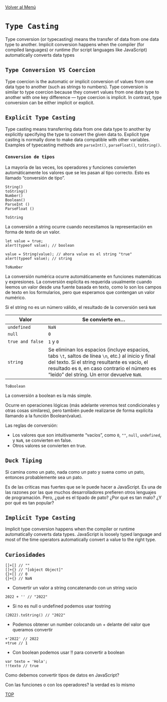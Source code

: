 [Volver al Menú](../root.md)

# `Type Casting`
Type conversion (or typecasting) means the transfer of data from one data type to another. Implicit conversion happens when the compiler (for compiled languages) or runtime (for script languages like JavaScript) automatically converts data types

## `Type Conversion VS Coercion`
Type coercion is the automatic or implicit conversion of values from one data type to another (such as strings to numbers). Type conversion is similar to type coercion because they convert values from one data type to another with one key difference — type coercion is implicit. In contrast, type conversion can be either implicit or explicit.

## `Explicit Type Casting`
Type casting means transferring data from one data type to another by explicitly specifying the type to convert the given data to. Explicit type casting is normally done to make data compatible with other variables. Examples of typecasting methods are `parseInt()`, `parseFloat()`, `toString()`.

### `Conversion de tipos`

La mayoría de las veces, los operadores y funciones convierten automáticamente los valores que se les pasan al tipo correcto. Esto es llamado “conversión de tipo”.

```
String()
toString()
Number()
Boolean()
ParseInt ()
ParseFloat ()
```
`ToString` 

La conversión a string ocurre cuando necesitamos la representación en forma de texto de un valor.
```
let value = true;
alert(typeof value); // boolean

value = String(value); // ahora value es el string "true"
alert(typeof value); // string
```

`ToNumber`

La conversión numérica ocurre automáticamente en funciones matemáticas y expresiones. La conversión explícita es requerida usualmente cuando leemos un valor desde una fuente basada en texto, como lo son los campos de texto en los formularios, pero que esperamos que contengan un valor numérico.

Si el string no es un número válido, el resultado de la conversión será `NaN`

<table>
<thead>
<tr>
<th>Valor</th>
<th>Se convierte en…</th>
</tr>
</thead>
<tbody>
<tr>
<td><code>undefined</code></td>
<td><code>NaN</code></td>
</tr>
<tr>
<td><code>null</code></td>
<td><code>0</code></td>
</tr>
<tr>
<td><code>true&nbsp;and&nbsp;false</code></td>
<td><code>1</code> y <code>0</code></td>
</tr>
<tr>
<td><code>string</code></td>
<td>Se eliminan los espacios (incluye espacios, tabs <code>\t</code>, saltos de línea <code>\n</code>, etc.) al inicio y final del texto. Si el string resultante es vacío, el resultado es <code>0</code>, en caso contrario el número es “leído” del string. Un error devuelve <code>NaN</code>.</td>
</tr>
</tbody>
</table>

`ToBoolean`

La conversión a boolean es la más simple.

Ocurre en operaciones lógicas (más adelante veremos test condicionales y otras cosas similares), pero también puede realizarse de forma explícita llamando a la función Boolean(value).

Las reglas de conversión:

- Los valores que son intuitivamente “vacíos”, como `0`, `""`, `null`, `undefined`, y `NaN`, se convierten en false.
- Otros valores se convierten en true.

## `Duck Tiping`

Si camina como un pato, nada como un pato y suena como un pato, entonces probablemente sea un pato.

Es de las criticas mas fuertes que se le puede hacer a JavaScript. Es una de las razones por las que muchos desarrolladores prefieren otros lenguajes de programación. Pero, ¿qué es el tipado de pato? ¿Por qué es tan malo? ¿Y por qué es tan popular?

## `Implicit Type Casting`
Implicit type conversion happens when the compiler or runtime automatically converts data types. JavaScript is loosely typed language and most of the time operators automatically convert a value to the right type.

## `Curiosidades`

```
[]+[] // ""
[]+{} // "[object Object]"
{}+[] // 0
{}+{} // NaN
```

- Convertir un valor a string concatenando con un string vacio
```
2022 + '' // "2022"
```

- Si no es null o undefined podemos usar tostring
```
(2022).toString() // "2022"
```
- Podemos obtener un number colocando un + delante del valor que queramos convertir
```
+'2022' // 2022
+true // 1
```
- Con boolean podemos usar !! para convertir a boolean
```
var texto = 'Hola';
!!texto // true
```

Como debemos convertir tipos de datos en JavaScript? 

Con las funciones o con los operadores? la verdad es lo mismo

[TOP](#type-casting)